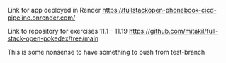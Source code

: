 Link for app deployed in Render
https://fullstackopen-phonebook-cicd-pipeline.onrender.com/

Link to repository for exercises 11.1 - 11.19
https://github.com/mitakil/full-stack-open-pokedex/tree/main

This is some nonsense to have something to push from test-branch
